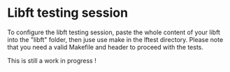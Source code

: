 # Libft testing session

To configure the libft testing session, paste the whole content of your libft
into the "libft" folder, then juse use make in the lftest directory.
Please note that you need a valid Makefile and header to proceed with the tests.

This is still a work in progress !
